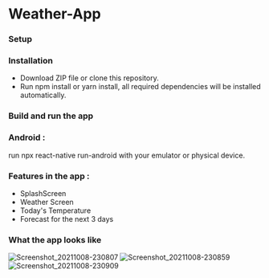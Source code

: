 # Weather-App

### Setup
### Installation
* Download ZIP file or clone this repository.
* Run npm install or yarn install, all required dependencies will be installed automatically.
### Build and run the app
### Android :
run npx react-native run-android with your emulator or physical device.
### Features in the app :
* SplashScreen
* Weather Screen
* Today's Temperature
* Forecast for the next 3 days
### What the app looks like
![Screenshot_20211008-230807](https://user-images.githubusercontent.com/46026794/136589612-5a3dde9e-388e-47da-9a99-72e7ea87d72a.png)
![Screenshot_20211008-230859](https://user-images.githubusercontent.com/46026794/136589657-089263c8-fb1d-4d6d-9c8c-69eb9d596c0c.png)
![Screenshot_20211008-230909](https://user-images.githubusercontent.com/46026794/136589708-17ad4169-eaea-4a56-883d-4b03dcd04300.png)
